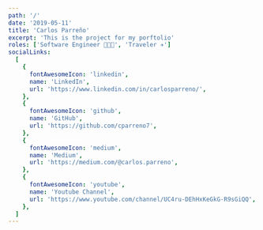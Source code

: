 ```yaml
---
path: '/'
date: '2019-05-11'
title: 'Carlos Parreño'
excerpt: 'This is the project for my porftolio'
roles: ['Software Engineer 👨🏻‍💻', 'Traveler ✈️']
socialLinks:
  [
    {
      fontAwesomeIcon: 'linkedin',
      name: 'LinkedIn',
      url: 'https://www.linkedin.com/in/carlosparreno/',
    },
    {
      fontAwesomeIcon: 'github',
      name: 'GitHub',
      url: 'https://github.com/cparreno7',
    },
    {
      fontAwesomeIcon: 'medium',
      name: 'Medium',
      url: 'https://medium.com/@carlos.parreno',
    },
    {
      fontAwesomeIcon: 'youtube',
      name: 'Youtube Channel',
      url: 'https://www.youtube.com/channel/UC4ru-DEhHxKeGkG-R9sGiQQ',
    },
  ]
---
```

